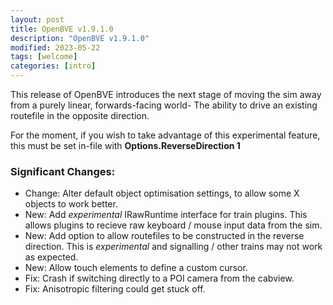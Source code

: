 ```yaml
---
layout: post
title: OpenBVE v1.9.1.0
description: "OpenBVE v1.9.1.0"
modified: 2023-05-22
tags: [welcome]
categories: [intro]
---
```


This release of OpenBVE introduces the next stage of moving the sim away from a purely linear, forwards-facing world- The ability to drive an existing routefile in the opposite direction.

For the moment, if you wish to take advantage of this experimental feature, this must be set in-file with **Options.ReverseDirection 1**

### Significant Changes:
* Change: Alter default object optimisation settings, to allow some X objects to work better.
* New: Add _experimental_ IRawRuntime interface for train plugins. This allows plugins to recieve raw keyboard / mouse input data from the sim.
* New: Add option to allow routefiles to be constructed in the reverse direction. This is _experimental_ and signalling / other trains may not work as expected.
* New: Allow touch elements to define a custom cursor.
* Fix: Crash if switching directly to a POI camera from the cabview.
* Fix: Anisotropic filtering could get stuck off.
